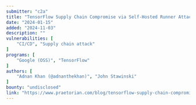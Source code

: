 ```yaml
---
submitter: "c2a"
title: "TensorFlow Supply Chain Compromise via Self-Hosted Runner Attack"
date: "2024-01-15"
added: "2024-11-03"
description: ""
vulnerabilities: [
    "CI/CD", "Supply chain attack"
]
programs: [
    "Google (OSS)", "TensorFlow"
]
authors: [
    "Adnan Khan (@adnanthekhan)", "John Stawinski"
]
bounty: "undisclosed"
link: "https://www.praetorian.com/blog/tensorflow-supply-chain-compromise-via-self-hosted-runner-attack/"
---
```




